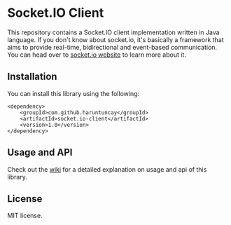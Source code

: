 # Socket.IO Client
This repository contains a Socket.IO client implementation written in Java language.
If you don't know about socket.io, it's basically a framework that aims to provide real-time, bidirectional and event-based communication. You can head over to [socket.io website](https://socket.io/) to learn more about it.

## Installation
You can install this library using the following:
```
<dependency>
    <groupId>com.github.haruntuncay</groupId>
    <artifactId>socket.io-client</artifactId>
    <version>1.0</version>
</dependency>
```

## Usage and API
Check out the [wiki](https://github.com/haruntuncay/socket.io-client/wiki/Basics) for a detailed explanation on usage and api of this library.

## License
MIT license.
